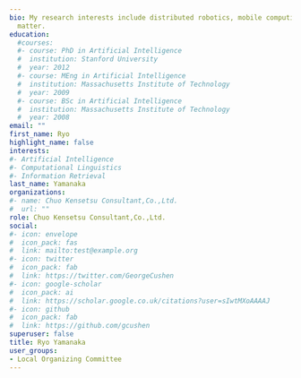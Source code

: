 ```yaml
---
bio: My research interests include distributed robotics, mobile computing and programmable
  matter.
education:
  #courses:
  #- course: PhD in Artificial Intelligence
  #  institution: Stanford University
  #  year: 2012
  #- course: MEng in Artificial Intelligence
  #  institution: Massachusetts Institute of Technology
  #  year: 2009
  #- course: BSc in Artificial Intelligence
  #  institution: Massachusetts Institute of Technology
  #  year: 2008
email: ""
first_name: Ryo
highlight_name: false
interests:
#- Artificial Intelligence
#- Computational Linguistics
#- Information Retrieval
last_name: Yamanaka
organizations:
#- name: Chuo Kensetsu Consultant,Co.,Ltd.
#  url: ""
role: Chuo Kensetsu Consultant,Co.,Ltd.
social:
#- icon: envelope
#  icon_pack: fas
#  link: mailto:test@example.org
#- icon: twitter
#  icon_pack: fab
#  link: https://twitter.com/GeorgeCushen
#- icon: google-scholar
#  icon_pack: ai
#  link: https://scholar.google.co.uk/citations?user=sIwtMXoAAAAJ
#- icon: github
#  icon_pack: fab
#  link: https://github.com/gcushen
superuser: false
title: Ryo Yamanaka
user_groups:
- Local Organizing Committee
---
```


<!-- Eiji Hato is a professor of ... -->

